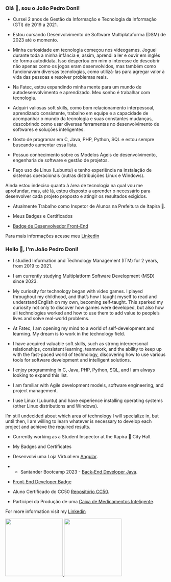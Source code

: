 ### Olá 👋, sou o João Pedro Doni!
* Cursei 2 anos de Gestão da Informação e Tecnologia da Informação (GTI) de 2019 a 2021.

* Estou cursando Desenvolvimento de Software Multiplataforma (DSM) de 2023 até o momento.

* Minha curiosidade em tecnologia começou nos videogames. Joguei durante toda a minha infância e, assim, aprendi a ler e ouvir em inglês de forma autodidata. Isso despertou em mim o interesse de descobrir não apenas como os jogos eram desenvolvidos, mas também como funcionavam diversas tecnologias,  como utilizá-las para agregar valor à vida das pessoas e resolver problemas reais.

* Na Fatec, estou expandindo minha mente para um mundo de autodesenvolvimento e aprendizado. Meu sonho é trabalhar com tecnologia.

* Adquiri valiosas soft skills, como bom relacionamento interpessoal, aprendizado consistente, trabalho em equipe e a capacidade de acompanhar o mundo da tecnologia e suas constantes mudanças, descobrindo como usar diversas ferramentas no desenvolvimento de softwares e soluções inteligentes.

* Gosto de programar em C, Java, PHP, Python, SQL e estou sempre buscando aumentar essa lista.

* Possuo conhecimento sobre os Modelos Ágeis de desenvolvimento, engenharia de software e gestão de projetos.

* Faço uso de Linux (Lubuntu) e tenho experiência na instalação de sistemas operacionais (outras distribuições Linux e Windows).

Ainda estou indeciso quanto à área de tecnologia na qual vou me aprofundar, mas, até lá, estou disposto a aprender o necessário para desenvolver cada projeto proposto e atingir os resultados exigidos.

* Atualmente Trabalho como Inspetor de Alunos na Prefeitura de Itapira 🏫.

* Meus Badges e Certificados
* [Badge de Desenvolvedor Front-End](https://siga.cps.sp.gov.br/cartorio/autenticador.aspx?922a529e-9344-43bc-b9c7-7456b5e1b1a5)


Para mais informações acesse meu [Linkedin](https://br.linkedin.com/in/jo%C3%A3o-pedro-doni?trk=public_profile_browsemap)


### Hello 👋, I'm João Pedro Doni!
* I studied Information and Technology Management (ITM) for 2 years, from 2019 to 2021.

* I am currently studying Multiplatform Software Development (MSD) since 2023.

* My curiosity for technology began with video games. I played throughout my childhood, and that’s how I taught myself to read and understand English on my own, becoming self-taught. This sparked my curiosity not only to discover how games were developed, but also how all technologies worked and how to use them to add value to people’s lives and solve real-world problems.

* At Fatec, I am opening my mind to a world of self-development and learning. My dream is to work in the technology field.

* I have acquired valuable soft skills, such as strong interpersonal relationships, consistent learning, teamwork, and the ability to keep up with the fast-paced world of technology, discovering how to use various tools for software development and intelligent solutions.

* I enjoy programming in C, Java, PHP, Python, SQL, and I am always looking to expand this list.

* I am familiar with Agile development models, software engineering, and project management.

* I use Linux (Lubuntu) and have experience installing operating systems (other Linux distributions and Windows).

I’m still undecided about which area of technology I will specialize in, but until then, I am willing to learn whatever is necessary to develop each project and achieve the required results.

* Currently working as a Student Inspector at the Itapira 🏫 City Hall.

* My Badges and Certificates
* Desenvolvi uma Loja Virtual em [Angular](https://github.com/DoniJoao/ProWayComputers).
* * Santander Bootcamp 2023 - [Back-End Developer Java](https://github.com/DoniJoao/SantanderBootcamp2023-BackendJava).
* [Front-End Developer Badge](https://siga.cps.sp.gov.br/cartorio/autenticador.aspx?922a529e-9344-43bc-b9c7-7456b5e1b1a5)
* Aluno Certificado do CC50 [Repositório CC50](https://github.com/DoniJoao/CC50---O-Curso-de-Ciencia-da-Computacao-de-Harvard-no-Brasil).
* Participei da Produção de uma [Caixa de Medicamentos Inteligente](https://github.com/DoniJoao/smart-pill-box).

For more information visit my [Linkedin](https://br.linkedin.com/in/jo%C3%A3o-pedro-doni?trk=public_profile_browsemap)

<div>
<a href="https://github.com/seu-usuário-aqui">
<img loading="lazy" height="180em" src="https://github-readme-stats.vercel.app/api/top-langs/?username=DoniJoao&layout=compact&langs_count=7&theme=dracula"/>
<img loading="lazy" height="180em" src="https://github-readme-stats.vercel.app/api?username=DoniJoao&show_icons=true&theme=dracula&include_all_commits=true&count_private=true"/>
</div>


